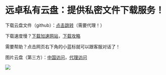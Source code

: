# 远卓私有云盘：提供私密文件下载服务！
<p>下载云盘文件（github）：<a href="https://github.com/zhuyuanzhuo/Cloud/releases">点击跳转</a>（需要代理！）
<p>下载速度慢？<a href="https://gh.api.99988866.xyz/">下载加速网站</a>，<a href="https://cloud.tencent.com/developer/article/2213558">下载攻略</a>
<p>需要帮助？点击网页右下角的小蓝标就可以跟客服对话了！
<p>图片云盘（第三方）：<a href="https://smms.app/">中国访问</a>，<a href="https://sm.ms/">代理访问</a>
<p><a href="https://sm.ms/image/FY4KeLNUQrItnuP" target="_blank"><img src="https://s2.loli.net/2023/10/05/FY4KeLNUQrItnuP.jpg" /></a>


<script>  
 art()
   function art() {
   var a =""
   var b=""
   while (b != "202245") { //改为你自己的密码！
     a = prompt("请输入“远卓私有云盘”的访问密码！")
   if(a=="202245")
   {
     b=a
   return 0
  }
  if(a !="202245" && a!="")
 {
   if(a == null)
   {
     window.history.back();
     location.reload();//强制刷新
 
     window.location.go(-1); //强制跳转上一界面
   }
   else{
   alert("密码错误，请询问管理员！")
   }
 }
 }
 
   }
</script>  


<script type="text/javascript">window.$crisp=[];window.CRISP_WEBSITE_ID="17d5aae8-6af8-4782-a916-efd31142e0d4";(function(){d=document;s=d.createElement("script");s.src="https://client.crisp.chat/l.js";s.async=1;d.getElementsByTagName("head")[0].appendChild(s);})();</script>
